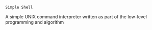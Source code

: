     Simple Shell
A simple UNIX command interpreter written as part of the low-level programming and algorithm 
